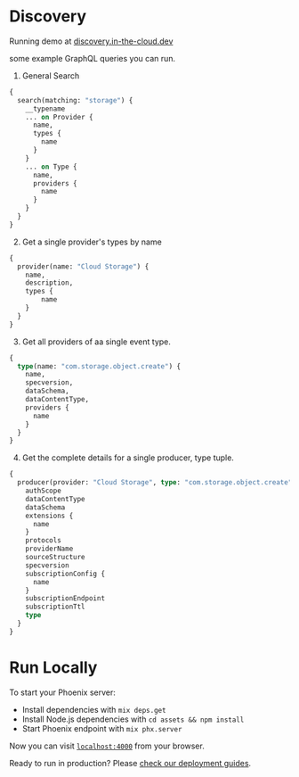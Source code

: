 # Discovery

Running demo at [discovery.in-the-cloud.dev](https://discovery.in-the-cloud.dev)

some example GraphQL queries you can run.

1. General Search

```graphql
{
  search(matching: "storage") {
    __typename
    ... on Provider {
      name,
      types {
        name
      }
    }
    ... on Type {
      name,
      providers {
        name
      }
    }
  }
}
```

2. Get a single provider's types by name

```graphql
{
  provider(name: "Cloud Storage") {
    name,
    description,
    types {
        name
    }    
  }
}
```

3. Get all providers of aa single event type.

```GraphQL
{
  type(name: "com.storage.object.create") {
    name,
    specversion,
    dataSchema,
    dataContentType,
    providers {
      name
    }
  }
}
```

4. Get the complete details for a single producer, type tuple.

```GraphQL
{
  producer(provider: "Cloud Storage", type: "com.storage.object.create") {
    authScope
    dataContentType
    dataSchema
    extensions {
      name
    }
    protocols
    providerName
    sourceStructure
    specversion
    subscriptionConfig {
      name
    }
    subscriptionEndpoint
    subscriptionTtl
    type
  }
}
```

# Run Locally

To start your Phoenix server:

  * Install dependencies with `mix deps.get`
  * Install Node.js dependencies with `cd assets && npm install`
  * Start Phoenix endpoint with `mix phx.server`

Now you can visit [`localhost:4000`](http://localhost:4000) from your browser.

Ready to run in production? Please [check our deployment guides](https://hexdocs.pm/phoenix/deployment.html).
